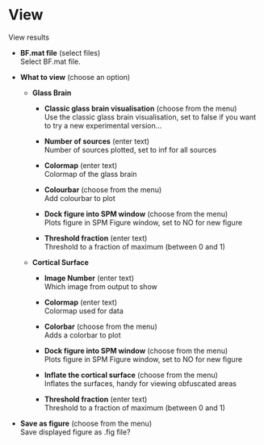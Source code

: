 # View  
View results  

* **BF.mat file** (select files)  
Select BF.mat file.  

* **What to view** (choose an option)  
  

    * **Glass Brain**   
      

        * **Classic glass brain visualisation** (choose from the menu)  
        Use the classic glass brain visualisation, set to false if you want to try a new experimental version...  

        * **Number of sources** (enter text)  
        Number of sources plotted, set to inf for all sources  

        * **Colormap** (enter text)  
        Colormap of the glass brain  

        * **Colourbar** (choose from the menu)  
        Add colourbar to plot  

        * **Dock figure into SPM window** (choose from the menu)  
        Plots figure in SPM Figure window, set to NO for new figure  

        * **Threshold fraction** (enter text)  
        Threshold to a fraction of maximum (between 0 and 1)  

    * **Cortical Surface**   
      

        * **Image Number** (enter text)  
        Which image from output to show  

        * **Colormap** (enter text)  
        Colormap used for data  

        * **Colorbar** (choose from the menu)  
        Adds a colorbar to plot  

        * **Dock figure into SPM window** (choose from the menu)  
        Plots figure in SPM Figure window, set to NO for new figure  

        * **Inflate the cortical surface** (choose from the menu)  
        Inflates the surfaces, handy for viewing obfuscated areas  

        * **Threshold fraction** (enter text)  
        Threshold to a fraction of maximum (between 0 and 1)  

* **Save as figure** (choose from the menu)  
Save displayed figure as .fig file?  
